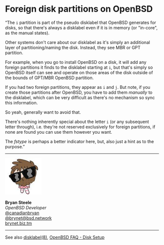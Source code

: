 # Foreign disk partitions on OpenBSD

<p class="f4 f3-m f3-l lh-title ni">&#8220;The <code>i</code>
partition is part of the pseudo disklabel that OpenBSD generates
for disks, so that there's always a disklabel even if it is in
memory (or "in-core", as the manual states).</p>

Other systems don't care about our disklabel as it's simply an
additional layer of partitioning/naming the disk. Instead, they see
MBR or GPT partition.

For example, when you go to install OpenBSD on a disk, it will add
any foreign partitions it finds to the disklabel starting at `i`,
but that's simply so OpenBSD itself can see and operate on those
areas of the disk outside of the bounds of GPT/MBR OpenBSD partition.

If you had two foreign partitions, they appear as `i` and `j`. But
note, if you create those partitions after OpenBSD, you have to add
them _manually_ to the disklabel, which can be very difficult as
there's no mechanism so sync this information.

So yeah, generally want to avoid that.

There's nothing inherently special about the letter `i` (or any
subsequent letter through), i.e. they're not reserved exclusively
for foreign partitions, if none are found you can use them however
you want.

The _fstype_ is perhaps a better indicator here, but, also just a
hint as to the purpose.&#8221;

---

<img src="/ref/brynet.jpeg" class="avatar">

**Bryan Steele**<br>
_OpenBSD Developer_<br>
[@canadianbryan](https://twitter.com/canadianbryan)<br>
[@brynet@bsd.network](https://bsd.network/@brynet)<br>
[brynet.biz.tm](http://brynet.biz.tm)

---

See also [disklabel(8)](https://man.openbsd.org/disklabel.8),
[OpenBSD FAQ - Disk Setup](https://www.openbsd.org/faq/faq14.html)
